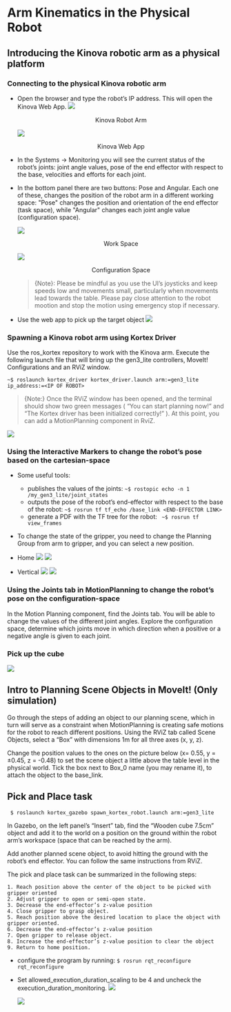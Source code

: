 Arm Kinematics in the Physical Robot
===

## Introducing the Kinova robotic arm as a physical platform
### Connecting to the physical Kinova robotic arm
- Open the browser and type the robot’s IP address. This will open the Kinova Web App.
    ![](https://raw.githubusercontent.com/HaokunFeng/Robotics_Sensing_Mobility/main/6_Arm_Kinematics_in_the_Physical_Robot/assets/kinova.PNG)
    <p align="center">Kinova Robot Arm</p>

    ![](https://raw.githubusercontent.com/HaokunFeng/Robotics_Sensing_Mobility/main/6_Arm_Kinematics_in_the_Physical_Robot/assets/kinova1.png)
    <p align="center">Kinova Web App</p>
- In the Systems -> Monitoring you will see the current status of the robot’s joints: joint angle values, pose of the end effector with respect to the base, velocities and efforts for each joint.
- In the bottom panel there are two buttons: Pose and Angular. Each one of these, changes the position of the robot arm in a different working space: "Pose" changes the position and orientation of the end effector (task space), while "Angular" changes each joint angle value (configuration space).

    ![](https://raw.githubusercontent.com/HaokunFeng/Robotics_Sensing_Mobility/main/6_Arm_Kinematics_in_the_Physical_Robot/assets/kinova2.png)
    <p align="center">Work Space</p>

    ![](https://raw.githubusercontent.com/HaokunFeng/Robotics_Sensing_Mobility/main/6_Arm_Kinematics_in_the_Physical_Robot/assets/kinova3.png)
    <p align="center">Configuration Space</p>

    > {Note}: Please be mindful as you use the UI’s joysticks and keep speeds low and movements small, particularly when movements lead towards the table. Please pay close attention to the robot mootion and stop the motion using emergency stop if necessary.

- Use the web app to pick up the target object
    ![](https://raw.githubusercontent.com/HaokunFeng/Robotics_Sensing_Mobility/main/6_Arm_Kinematics_in_the_Physical_Robot/assets/Figure_1.jpg)


### Spawning a Kinova robot arm using Kortex Driver
Use the ros\_kortex repository to work with the Kinova arm. Execute the following launch file that will bring up the gen3\_lite controllers, MoveIt! Configurations and an RViZ window.

```
~$ roslaunch kortex_driver kortex_driver.launch arm:=gen3_lite ip_address:=<IP OF ROBOT>
```

> {Note:} Once the RViZ window has been opened, and the terminal should show two green messages ( “You can start planning now!” and “The Kortex driver has been initialized correctly!” ). At this point, you can add a MotionPlanning component in RviZ.

![](https://raw.githubusercontent.com/HaokunFeng/Robotics_Sensing_Mobility/main/6_Arm_Kinematics_in_the_Physical_Robot/assets/kinovaRviz.png)


### Using the Interactive Markers to change the robot’s pose based on the cartesian-space
- Some useful tools:
    - publishes the values of the joints: ``~$ rostopic echo -n 1 /my_gen3_lite/joint_states``
    - outputs the pose of the robot’s end-effector with respect to the base of the robot: ``~$ rosrun tf tf_echo /base_link <END-EFFECTOR LINK>``
    - generate a PDF with the TF tree for the robot: `` ~$ rosrun tf view_frames``
- To change the state of the gripper, you need to change the Planning Group from arm to gripper, and you can select a new position.

- Home
    ![](https://raw.githubusercontent.com/HaokunFeng/Robotics_Sensing_Mobility/main/6_Arm_Kinematics_in_the_Physical_Robot/assets/Figure_2.png)
    ![](https://raw.githubusercontent.com/HaokunFeng/Robotics_Sensing_Mobility/main/6_Arm_Kinematics_in_the_Physical_Robot/assets/Figure_3.png)

- Vertical
    ![](https://raw.githubusercontent.com/HaokunFeng/Robotics_Sensing_Mobility/main/6_Arm_Kinematics_in_the_Physical_Robot/assets/Figure_4.png)
    ![](https://raw.githubusercontent.com/HaokunFeng/Robotics_Sensing_Mobility/main/6_Arm_Kinematics_in_the_Physical_Robot/assets/Figure_5.png)


### Using the Joints tab in MotionPlanning to change the robot’s pose on the configuration-space
In the Motion Planning component, find the Joints tab. You will be able to change the values of the different joint angles. Explore the configuration space, determine which joints move in which direction when a positive or a negative angle is given to each joint.

### Pick up the cube

[![](https://raw.githubusercontent.com/HaokunFeng/Robotics_Sensing_Mobility/main/6_Arm_Kinematics_in_the_Physical_Robot/assets/Figure_6.png)](https://drive.google.com/file/d/1yum7ISIHVoupH9UqZu44lZcm0edyvq94/view?usp=sharing)


## Intro to Planning Scene Objects in MoveIt! (Only simulation)

Go through the steps of adding an object to our planning scene, which in turn will serve as a constraint when MotionPlanning is creating safe motions for the robot to reach different positions. Using the RViZ tab called Scene Objects, select a “Box” with dimensions 1m for all three axes (x, y, z).

Change the position values to the ones on the picture below (x= 0.55, y = ±0.45, z = -0.48) to set the scene object a little above the table level in the physical world. 
Tick the box next to Box\_0 name (you may rename it), to attach the object to the base\_link.


## Pick and Place task

`` $ roslaunch kortex_gazebo spawn_kortex_robot.launch arm:=gen3_lite``

In Gazebo, on the left panel’s “Insert” tab, find the “Wooden cube 7.5cm” object and add it to the world on a position on the ground within the robot arm’s workspace (space that can be reached by the arm).

Add another planned scene object, to avoid hitting the ground with the robot’s end effector. You can follow the same instructions from RViZ.

The pick and place task can be summarized in the following steps:

    1. Reach position above the center of the object to be picked with gripper oriented
    2. Adjust gripper to open or semi-open state.
    3. Decrease the end-effector’s z-value position
    4. Close gripper to grasp object.
    5. Reach position above the desired location to place the object with gripper oriented.
    6. Decrease the end-effector’s z-value position
    7. Open gripper to release object.
    8. Increase the end-effector’s z-value position to clear the object
    9. Return to home position.

- configure the program by running: ``$ rosrun rqt_reconfigure rqt_reconfigure``
- Set allowed\_execution\_duration\_scaling to be 4 and uncheck the execution\_duration\_monitoring.
    ![](https://raw.githubusercontent.com/HaokunFeng/Robotics_Sensing_Mobility/main/6_Arm_Kinematics_in_the_Physical_Robot/assets/config.png)

    [![](https://raw.githubusercontent.com/HaokunFeng/Robotics_Sensing_Mobility/main/6_Arm_Kinematics_in_the_Physical_Robot/assets/Figure_7.png)](https://drive.google.com/file/d/1uLVzvj29bj41Ow5pKU2XDE0XBUfCFC4S/view?usp=sharing)